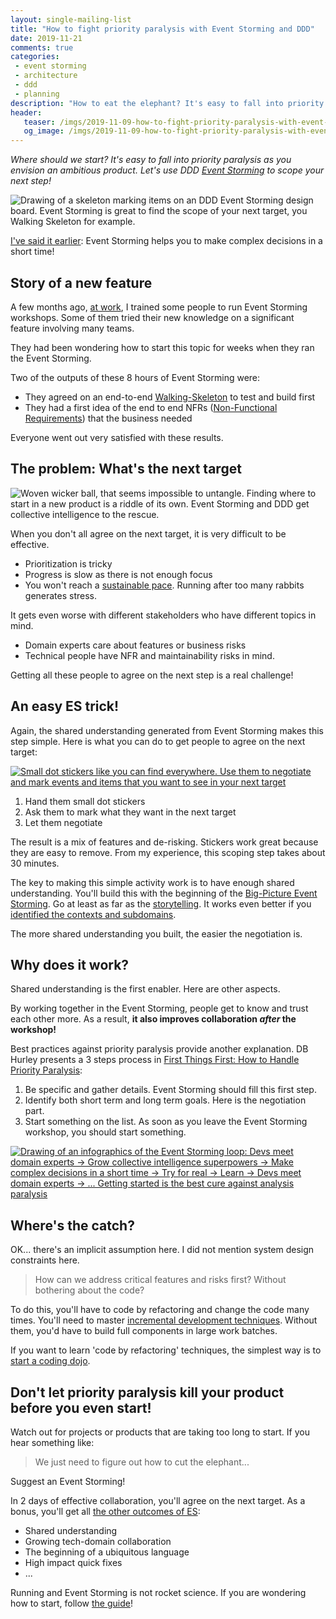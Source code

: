 ```yaml
---
layout: single-mailing-list
title: "How to fight priority paralysis with Event Storming and DDD"
date: 2019-11-21
comments: true
categories:
 - event storming
 - architecture
 - ddd
 - planning
description: "How to eat the elephant? It's easy to fall into priority paralysis as you envision an ambitious product. Let's use Event Storming and DDD to scope your next step! Equipped with post-its and stickers, Event Storming creates the perfect conditions for an effective negotiation between all stakeholders."
header:
   teaser: /imgs/2019-11-09-how-to-fight-priority-paralysis-with-event-storming-and-ddd/event-storming-walking-skeleton-teaser.jpeg
   og_image: /imgs/2019-11-09-how-to-fight-priority-paralysis-with-event-storming-and-ddd/event-storming-walking-skeleton-og.jpeg
---
```

_Where should we start? It's easy to fall into priority paralysis as you envision an ambitious product. Let's use DDD [Event Storming](https://www.eventstorming.com/) to scope your next step!_

![Drawing of a skeleton marking items on an DDD Event Storming design board. Event Storming is great to find the scope of your next target, you Walking Skeleton for example.]({{site.url}}/imgs/2019-11-09-how-to-fight-priority-paralysis-with-event-storming-and-ddd/event-storming-walking-skeleton.jpeg)

[I've said it earlier]({{site.url}}/categories/#event-storming): Event Storming helps you to make complex decisions in a short time!

## Story of a new feature

A few months ago, [at work](https://www.murex.com), I trained some people to run Event Storming workshops. Some of them tried their new knowledge on a significant feature involving many teams.

They had been wondering how to start this topic for weeks when they ran the Event Storming.

Two of the outputs of these 8 hours of Event Storming were:

*   They agreed on an end-to-end [Walking-Skeleton](https://codeclimate.com/blog/kickstart-your-next-project-with-a-walking-skeleton/) to test and build first
*   They had a first idea of the end to end NFRs ([Non-Functional Requirements](https://en.wikipedia.org/wiki/Non-functional_requirement#:~:targetText=In%20systems%20engineering%20and%20requirements,define%20specific%20behavior%20or%20functions.)) that the business needed

Everyone went out very satisfied with these results.

## The problem: What's the next target

![Woven wicker ball, that seems impossible to untangle. Finding where to start in a new product is a riddle of its own. Event Storming and DDD get collective intelligence to the rescue.]({{site.url}}/imgs/2019-11-09-how-to-fight-priority-paralysis-with-event-storming-and-ddd/riddle.jpg)

When you don't all agree on the next target, it is very difficult to be effective.

*   Prioritization is tricky
*   Progress is slow as there is not enough focus
*   You won't reach a [sustainable pace](https://www.agilealliance.org/glossary/sustainable/). Running after too many rabbits generates stress.

It gets even worse with different stakeholders who have different topics in mind.

*   Domain experts care about features or business risks
*   Technical people have NFR and maintainability risks in mind.

Getting all these people to agree on the next step is a real challenge!

## An easy ES trick!

Again, the shared understanding generated from Event Storming makes this step simple. Here is what you can do to get people to agree on the next target:

[![Small dot stickers like you can find everywhere. Use them to negotiate and mark events and items that you want to see in your next target]({{site.url}}/imgs/2019-11-09-how-to-fight-priority-paralysis-with-event-storming-and-ddd/stickers.jpg)](https://www.amazon.com/Round-Coding-Circle-Labels-Colors/dp/B07GZDJG6Z/ref=sr_1_9)

1.  Hand them small dot stickers
2.  Ask them to mark what they want in the next target
3.  Let them negotiate

The result is a mix of features and de-risking. Stickers work great because they are easy to remove. From my experience, this scoping step takes about 30 minutes.

The key to making this simple activity work is to have enough shared understanding. You'll build this with the beginning of the [Big-Picture Event Storming]({{site.url}}/detailed-agenda-of-a-ddd-big-picture-event-storming-part-1/). Go at least as far as the [storytelling]({{site.url}}/detailed-agenda-of-a-ddd-big-picture-event-storming-part-3/). It works even better if you [identified the contexts and subdomains]({{site.url}}/build-or-buy-software-identify-your-core-functional-areas-with-event-storming-and-ddd/).

The more shared understanding you built, the easier the negotiation is.

## Why does it work?

Shared understanding is the first enabler. Here are other aspects.

By working together in the Event Storming, people get to know and trust each other more. As a result, **it also improves collaboration _after_ the workshop!**

Best practices against priority paralysis provide another explanation. DB Hurley presents a 3 steps process in [First Things First: How to Handle Priority Paralysis](https://dbhurley.com/first-things-first-how-to-handle-priority-paralysis/):

1.  Be specific and gather details. Event Storming should fill this first step.
2.  Identify both short term and long term goals. Here is the negotiation part.
3.  Start something on the list. As soon as you leave the Event Storming workshop, you should start something. 

[![Drawing of an infographics of the Event Storming loop: Devs meet domain experts -> Grow collective intelligence superpowers -> Make complex decisions in a short time -> Try for real -> Learn -> Devs meet domain experts -> ... Getting started is the best cure against analysis paralysis]({{site.url}}/imgs/2019-11-09-how-to-fight-priority-paralysis-with-event-storming-and-ddd/event-storming-iterative-process-small.jpeg)]({{site.url}}/sustain-collective-intelligence-with-event-storming/)

## Where's the catch?

OK... there's an implicit assumption here. I did not mention system design constraints here.

> How can we address critical features and risks first? Without bothering about the code?

To do this, you'll have to code by refactoring and change the code many times. You'll need to master [incremental development techniques]({{site.url}}/categories/#refactoring). Without them, you'd have to build full components in large work batches.

If you want to learn 'code by refactoring' techniques, the simplest way is to [start a coding dojo]({{site.url}}/how-to-start-a-team-coding-dojo-randori-today/).

## Don't let priority paralysis kill your product before you even start!

Watch out for projects or products that are taking too long to start. If you hear something like:

> We just need to figure out how to cut the elephant...

Suggest an Event Storming!

In 2 days of effective collaboration, you'll agree on the next target. As a bonus, you'll get all [the other outcomes of ES]({{site.url}}/how-to-capture-the-outputs-of-an-event-storming-workshop/):

*   Shared understanding
*   Growing tech-domain collaboration
*   The beginning of a ubiquitous language
*   High impact quick fixes
*   ...

Running and Event Storming is not rocket science. If you are wondering how to start, follow [the guide]({{site.url}}/misadventures-with-big-design-up-front/)!
